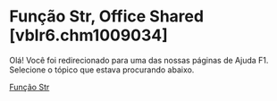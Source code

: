 
# Função Str, Office Shared [vblr6.chm1009034]

Olá! Você foi redirecionado para uma das nossas páginas de Ajuda F1. Selecione o tópico que estava procurando abaixo.

[Função Str](http://msdn.microsoft.com/library/bb9c4e8c-c3ea-5021-aa4c-473e30b64902%28Office.15%29.aspx)
